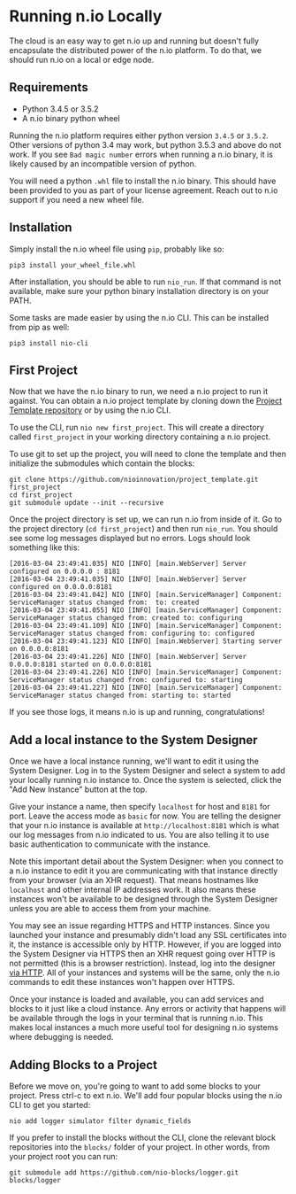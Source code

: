 # Running n.io Locally

The cloud is an easy way to get n.io up and running but doesn't fully encapsulate the distributed power of the n.io platform. To do that, we should run n.io on a local or edge node.

## Requirements

* Python 3.4.5 or 3.5.2
* A n.io binary python wheel

Running the n.io platform requires either python version `3.4.5` or `3.5.2`. Other versions of python 3.4 may work, but python 3.5.3 and above do not work. If you see `Bad magic number` errors when running a n.io binary, it is likely caused by an incompatible version of python.

You will need a python `.whl` file to install the n.io binary. This should have been provided to you as part of your license agreement. Reach out to n.io support if you need a new wheel file.

## Installation

Simply install the n.io wheel file using `pip`, probably like so:

```
pip3 install your_wheel_file.whl
```

After installation, you should be able to run `nio_run`. If that command is not available, make sure your python binary installation directory is on your PATH.

Some tasks are made easier by using the n.io CLI. This can be installed from pip as well:

```
pip3 install nio-cli
```

## First Project

Now that we have the n.io binary to run, we need a n.io project to run it against. You can obtain a n.io project template by cloning down the [Project Template repository](https://github.com/nioinnovation/project_template) or by using the n.io CLI.

To use the CLI, run `nio new first_project`. This will create a directory called `first_project` in your working directory containing a n.io project.

To use git to set up the project, you will need to clone the template and then initialize the submodules which contain the blocks:

```
git clone https://github.com/nioinnovation/project_template.git first_project
cd first_project
git submodule update --init --recursive
```

Once the project directory is set up, we can run n.io from inside of it. Go to the project directory \(`cd first_project`\) and then run `nio_run`. You should see some log messages displayed but no errors. Logs should look something like this:

```
[2016-03-04 23:49:41.035] NIO [INFO] [main.WebServer] Server configured on 0.0.0.0 : 8181
[2016-03-04 23:49:41.035] NIO [INFO] [main.WebServer] Server configured on 0.0.0.0:8181
[2016-03-04 23:49:41.042] NIO [INFO] [main.ServiceManager] Component: ServiceManager status changed from:  to: created
[2016-03-04 23:49:41.055] NIO [INFO] [main.ServiceManager] Component: ServiceManager status changed from: created to: configuring
[2016-03-04 23:49:41.109] NIO [INFO] [main.ServiceManager] Component: ServiceManager status changed from: configuring to: configured
[2016-03-04 23:49:41.123] NIO [INFO] [main.WebServer] Starting server on 0.0.0.0:8181
[2016-03-04 23:49:41.226] NIO [INFO] [main.WebServer] Server 0.0.0.0:8181 started on 0.0.0.0:8181
[2016-03-04 23:49:41.226] NIO [INFO] [main.ServiceManager] Component: ServiceManager status changed from: configured to: starting
[2016-03-04 23:49:41.227] NIO [INFO] [main.ServiceManager] Component: ServiceManager status changed from: starting to: started
```

If you see those logs, it means n.io is up and running, congratulations!

## Add a local instance to the System Designer

Once we have a local instance running, we'll want to edit it using the System Designer. Log in to the System Designer and select a system to add your locally running n.io instance to. Once the system is selected, click the "Add New Instance" button at the top.

Give your instance a name, then specify `localhost` for host and `8181` for port. Leave the access mode as `basic` for now. You are telling the designer that your n.io instance is available at `http://localhost:8181` which is what our log messages from n.io indicated to us. You are also telling it to use basic authentication to communicate with the instance.

Note this important detail about the System Designer: when you connect to a n.io instance to edit it you are communicating with that instance directly from your browser \(via an XHR request\). That means hostnames like `localhost` and other internal IP addresses work. It also means these instances won't be available to be designed through the System Designer unless you are able to access them from your machine.

You may see an issue regarding HTTPS and HTTP instances. Since you launched your instance and presumably didn't load any SSL certificates into it, the instance is accessible only by HTTP. However, if you are logged into the System Designer via HTTPS then an XHR request going over HTTP is not permitted \(this is a browser restriction\). Instead, log into the designer [via HTTP](http://designer.n.io). All of your instances and systems will be the same, only the n.io commands to edit these instances won't happen over HTTPS.

Once your instance is loaded and available, you can add services and blocks to it just like a cloud instance. Any errors or activity that happens will be available through the logs in your terminal that is running n.io. This makes local instances a much more useful tool for designing n.io systems where debugging is needed.

## Adding Blocks to a Project

Before we move on, you're going to want to add some blocks to your project. Press ctrl-c to ext n.io. We'll add four popular blocks using the n.io CLI to get you started:

```
nio add logger simulator filter dynamic_fields
```

If you prefer to install the blocks without the CLI, clone the relevant block repositories into the `blocks/` folder of your project. In other words, from your project root you can run:

```
git submodule add https://github.com/nio-blocks/logger.git blocks/logger
```



